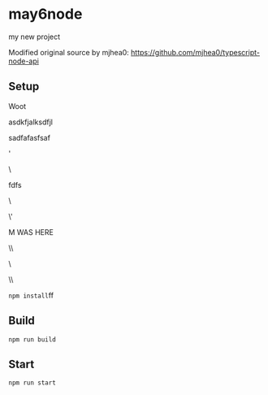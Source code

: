 # may6node

my new project

Modified original source by mjhea0: https://github.com/mjhea0/typescript-node-api

## Setup



Woot






























asdkfjalksdfjl







sadfafasfsaf
















'




\\





fdfs
























































\













































\\\'









M WAS HERE

















































\\\

































\\








\\\






























`npm install`ff












## Build







`npm run build`





## Start

`npm run start`



